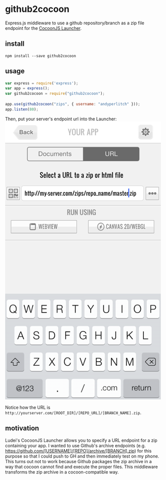 github2cocoon
=============
Express.js middleware to use a github repository/branch as a zip file endpoint for the [CocoonJS Launcher](http://support.ludei.com/hc/en-us/articles/201048463-How-to-use).

install
-------
```
npm install --save github2cocoon
```

usage
-----

```JavaScript
var express = require('express');
var app = express();
var github2cocoon = require("github2cocoon");

app.use(github2cocoon("zips", { username: "andyperlitch" }));
app.listen(80);
```

Then, put your server's endpoint url into the Launcher:
![CocoonJS Launcher screenshot](/screenshot.png)

Notice how the URL is `http://yourserver.com/[ROOT_DIR]/[REPO_URL]/[BRANCH_NAME].zip`.


motivation
----------
Ludei's CocoonJS Launcher allows you to specify a URL endpoint for a zip containing your app. I wanted to use Github's archive endpoints (e.g. https://github.com/[USERNAME]/[REPO]/archive/[BRANCH].zip) for this purpose so that I could push to GH and then immediately test on my phone. This turns out not to work because Github packages the zip archive in a way that cocoon cannot find and execute the proper files. This middleware transforms the zip archive in a cocoon-compatible way.